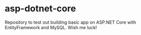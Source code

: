 # asp-dotnet-core
Repository to test out building basic app on ASP.NET Core with EntityFramework and MySQL. Wish me luck!
